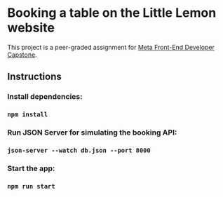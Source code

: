 # Booking a table on the Little Lemon website

This project is a peer-graded assignment
for [Meta Front-End Developer Capstone](https://www.coursera.org/learn/meta-front-end-developer-capstone).

## Instructions

### Install dependencies:

### `npm install`

### Run JSON Server for simulating the booking API:

### `json-server --watch db.json --port 8000`

### Start the app:

### `npm run start`
